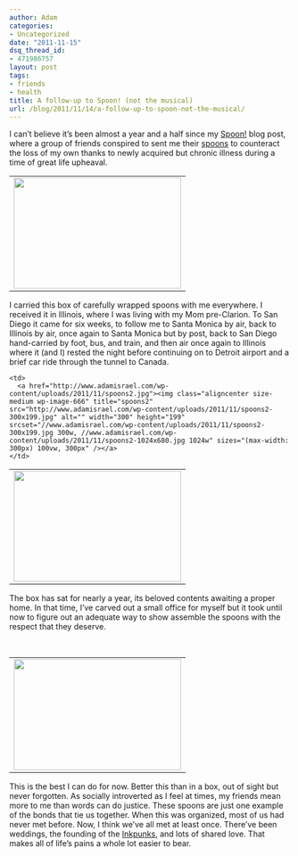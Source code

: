 ```yaml
---
author: Adam
categories:
- Uncategorized
date: "2011-11-15"
dsq_thread_id:
- 471986757
layout: post
tags:
- friends
- health
title: A follow-up to Spoon! (not the musical)
url: /blog/2011/11/14/a-follow-up-to-spoon-not-the-musical/
---
```

I can&#8217;t believe it&#8217;s been almost a year and a half since my [Spoon!](1) blog post, where a group of friends conspired to sent me their [spoons](2) to counteract the loss of my own thanks to newly acquired but chronic illness during a time of great life upheaval.

<table style="border: none; margin-left: auto; margin-right: auto;">
  <tr>
    <td>
      <a href="http://www.adamisrael.com/wp-content/uploads/2011/11/spoons.jpg"><img class="size-medium wp-image-664 aligncenter" title="Spoons" src="http://www.adamisrael.com/wp-content/uploads/2011/11/spoons-300x199.jpg" alt="" width="300" height="199" srcset="//www.adamisrael.com/wp-content/uploads/2011/11/spoons-300x199.jpg 300w, //www.adamisrael.com/wp-content/uploads/2011/11/spoons-1024x680.jpg 1024w" sizes="(max-width: 300px) 100vw, 300px" /></a>
    </td>
  </tr>
</table>

I carried this box of carefully wrapped spoons with me everywhere. I received it in Illinois, where I was living with my Mom pre-Clarion. To San Diego it came for six weeks, to follow me to Santa Monica by air, back to Illinois by air, once again to Santa Monica but by post, back to San Diego hand-carried by foot, bus, and train, and then air once again to Illinois where it (and I) rested the night before continuing on to Detroit airport and a brief car ride through the tunnel to Canada.

<table style="border: none; margin-left: auto; margin-right: auto;">
  <tr>
    <td>
      <a href="http://www.adamisrael.com/wp-content/uploads/2011/11/spoons1.jpg"><img class="aligncenter size-medium wp-image-665" title="spoons1" src="http://www.adamisrael.com/wp-content/uploads/2011/11/spoons1-300x199.jpg" alt="" width="300" height="199" srcset="//www.adamisrael.com/wp-content/uploads/2011/11/spoons1-300x199.jpg 300w, //www.adamisrael.com/wp-content/uploads/2011/11/spoons1-1024x680.jpg 1024w" sizes="(max-width: 300px) 100vw, 300px" /></a>
    </td>

    <td>
      <a href="http://www.adamisrael.com/wp-content/uploads/2011/11/spoons2.jpg"><img class="aligncenter size-medium wp-image-666" title="spoons2" src="http://www.adamisrael.com/wp-content/uploads/2011/11/spoons2-300x199.jpg" alt="" width="300" height="199" srcset="//www.adamisrael.com/wp-content/uploads/2011/11/spoons2-300x199.jpg 300w, //www.adamisrael.com/wp-content/uploads/2011/11/spoons2-1024x680.jpg 1024w" sizes="(max-width: 300px) 100vw, 300px" /></a>
    </td>
  </tr>
</table>

The box has sat for nearly a year, its beloved contents awaiting a proper home. In that time, I&#8217;ve carved out a small office for myself but it took until now to figure out an adequate way to show assemble the spoons with the respect that they deserve.

&nbsp;

<table style="border: none; margin-left: auto; margin-right: auto;">
  <tr>
    <td>
      <a href="http://www.adamisrael.com/wp-content/uploads/2011/11/spoons_flower.jpg"><img class="aligncenter size-medium wp-image-663" title="Spoon Flower" src="http://www.adamisrael.com/wp-content/uploads/2011/11/spoons_flower-300x199.jpg" alt="" width="300" height="199" srcset="//www.adamisrael.com/wp-content/uploads/2011/11/spoons_flower-300x199.jpg 300w, //www.adamisrael.com/wp-content/uploads/2011/11/spoons_flower-1024x680.jpg 1024w" sizes="(max-width: 300px) 100vw, 300px" /></a>
    </td>
  </tr>
</table>

This is the best I can do for now. Better this than in a box, out of sight but never forgotten. As socially introverted as I feel at times, my friends mean more to me than words can do justice. These spoons are just one example of the bonds that tie us together. When this was organized, most of us had never met before. Now, I think we&#8217;ve all met at least once. There&#8217;ve been weddings, the founding of the [Inkpunks](3), and lots of shared love. That makes all of life&#8217;s pains a whole lot easier to bear.

 [1]: http://www.adamisrael.com/blog/2010/06/21/spoon/
 [2]: http://www.butyoudontlooksick.com/articles/written-by-christine/the-spoon-theory-written-by-christine-miserandino/
 [3]: http://www.inkpunks.com
